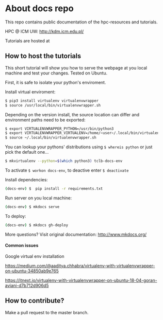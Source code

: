 
# About docs repo
This repo contains public documentation of the hpc-resources and tutorials. 

HPC @ ICM UW: http://kdm.icm.edu.pl/

Tutorials are hosted at 


## How to host the tutorials

This short tutorial will show you how to serve the webpage at you local machine and test your changes. Tested on Ubuntu.

First, it is safe to isolate your python's enviroment.

Install virtual enviroment:
```sh
$ pip3 install virtualenv virtualenvwrapper
$ source /usr/local/bin/virtualenvwrapper.sh
```

Depending on the version install, the source location can differ and environment paths need to be exported:

```sh
$ export VIRTUALENVWRAPPER_PYTHON=/usr/bin/python3
$ export VIRTUALENVWRAPPER_VIRTUALENV=/home/<user>/.local/bin/virtualenv
$ source ~/.local/bin/virtualenvwrapper.sh
```

You can lookup your pythons' distributions using `$ whereis python` or just pick the default one...

```sh
$ mkvirtualenv --python=$(which python3) tclb-docs-env
```

To activate `$ workon docs-env`, to deactive enter `$ deactivate`

Install dependencies:
```sh
(docs-env) $  pip install -r requirements.txt
```

Run server on you local machine:
```sh
(docs-env) $ mkdocs serve
```
To deploy:
```sh
(docs-env) $ mkdocs gh-deploy
```

More questions? Visit original documentation: http://www.mkdocs.org/

#### Common issues

Google virtual env installation

<https://medium.com/@aaditya.chhabra/virtualenv-with-virtualenvwrapper-on-ubuntu-34850ab9e765>

<https://itnext.io/virtualenv-with-virtualenvwrapper-on-ubuntu-18-04-goran-aviani-d7b712d906d5>


## How to contribute?

Make a pull request to the master branch.
